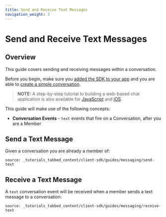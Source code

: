 ```yaml
---
title: Send and Receive Text Messages
navigation_weight: 3
---
```


# Send and Receive Text Messages

## Overview

This guide covers sending and receiving messages within a conversation.

Before you begin, make sure you [added the SDK to your app](/client-sdk/setup/add-sdk-to-your-app) and you are able to [create a simple conversation](/client-sdk/in-app-messaging/guides/simple-conversation).

> **NOTE:** A step-by-step tutorial to building a web-based chat application is also available for [JavaScript](/client-sdk/tutorials/in-app-messaging) and [iOS](/client-sdk/tutorials/ios-in-app-messaging-chat).


This guide will make use of the following concepts:

- **Conversation Events** - `text` events that fire on a Conversation, after you are a Member




## Send a Text Message

Given a conversation you are already a member of:

```tabbed_content
source: _tutorials_tabbed_content/client-sdk/guides/messaging/send-text
```

## Receive a Text Message

A `text` conversation event will be received when a member sends a text message to a conversation:

```tabbed_content
source: _tutorials_tabbed_content/client-sdk/guides/messaging/receive-text
```

